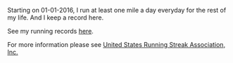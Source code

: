 Starting on 01-01-2016, I run at least one mile a day everyday for the rest of my life. And I keep a record here.

See my running records [here](https://github.com/conge/RunningStreak/blob/master/runningRecords2016.csv).

For more information please see [United States Running Streak Association, Inc.](www.runeveryday.com/)
